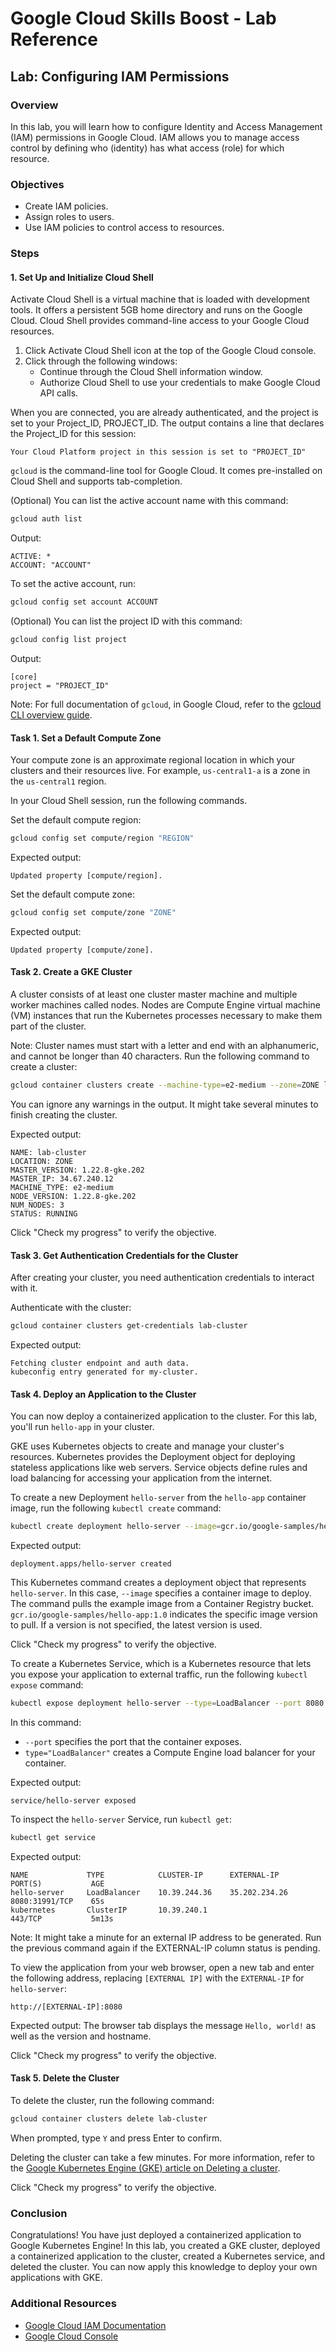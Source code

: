 # Google Cloud Skills Boost - Lab Reference

## Lab: Configuring IAM Permissions

### Overview
In this lab, you will learn how to configure Identity and Access Management (IAM) permissions in Google Cloud. IAM allows you to manage access control by defining who (identity) has what access (role) for which resource.

### Objectives
- Create IAM policies.
- Assign roles to users.
- Use IAM policies to control access to resources.

### Steps

#### 1. Set Up and Initialize Cloud Shell
Activate Cloud Shell is a virtual machine that is loaded with development tools. It offers a persistent 5GB home directory and runs on the Google Cloud. Cloud Shell provides command-line access to your Google Cloud resources.

1. Click Activate Cloud Shell icon at the top of the Google Cloud console.
2. Click through the following windows:
   - Continue through the Cloud Shell information window.
   - Authorize Cloud Shell to use your credentials to make Google Cloud API calls.

When you are connected, you are already authenticated, and the project is set to your Project_ID, PROJECT_ID. The output contains a line that declares the Project_ID for this session:

```
Your Cloud Platform project in this session is set to "PROJECT_ID"
```

`gcloud` is the command-line tool for Google Cloud. It comes pre-installed on Cloud Shell and supports tab-completion.

(Optional) You can list the active account name with this command:
```sh
gcloud auth list
```
Output:
```
ACTIVE: *
ACCOUNT: "ACCOUNT"
```

To set the active account, run:
```sh
gcloud config set account ACCOUNT
```

(Optional) You can list the project ID with this command:
```sh
gcloud config list project
```
Output:
```
[core]
project = "PROJECT_ID"
```
Note: For full documentation of `gcloud`, in Google Cloud, refer to the [gcloud CLI overview guide](https://cloud.google.com/sdk/gcloud).

#### Task 1. Set a Default Compute Zone
Your compute zone is an approximate regional location in which your clusters and their resources live. For example, `us-central1-a` is a zone in the `us-central1` region.

In your Cloud Shell session, run the following commands.

Set the default compute region:
```sh
gcloud config set compute/region "REGION"
```
Expected output:
```
Updated property [compute/region].
```

Set the default compute zone:
```sh
gcloud config set compute/zone "ZONE"
```
Expected output:
```
Updated property [compute/zone].
```

#### Task 2. Create a GKE Cluster
A cluster consists of at least one cluster master machine and multiple worker machines called nodes. Nodes are Compute Engine virtual machine (VM) instances that run the Kubernetes processes necessary to make them part of the cluster.

Note: Cluster names must start with a letter and end with an alphanumeric, and cannot be longer than 40 characters.
Run the following command to create a cluster:
```sh
gcloud container clusters create --machine-type=e2-medium --zone=ZONE lab-cluster
```
You can ignore any warnings in the output. It might take several minutes to finish creating the cluster.

Expected output:
```
NAME: lab-cluster
LOCATION: ZONE
MASTER_VERSION: 1.22.8-gke.202
MASTER_IP: 34.67.240.12
MACHINE_TYPE: e2-medium
NODE_VERSION: 1.22.8-gke.202
NUM_NODES: 3
STATUS: RUNNING
```
Click "Check my progress" to verify the objective.

#### Task 3. Get Authentication Credentials for the Cluster
After creating your cluster, you need authentication credentials to interact with it.

Authenticate with the cluster:
```sh
gcloud container clusters get-credentials lab-cluster
```
Expected output:
```
Fetching cluster endpoint and auth data.
kubeconfig entry generated for my-cluster.
```

#### Task 4. Deploy an Application to the Cluster
You can now deploy a containerized application to the cluster. For this lab, you'll run `hello-app` in your cluster.

GKE uses Kubernetes objects to create and manage your cluster's resources. Kubernetes provides the Deployment object for deploying stateless applications like web servers. Service objects define rules and load balancing for accessing your application from the internet.

To create a new Deployment `hello-server` from the `hello-app` container image, run the following `kubectl create` command:
```sh
kubectl create deployment hello-server --image=gcr.io/google-samples/hello-app:1.0
```
Expected output:
```
deployment.apps/hello-server created
```
This Kubernetes command creates a deployment object that represents `hello-server`. In this case, `--image` specifies a container image to deploy. The command pulls the example image from a Container Registry bucket. `gcr.io/google-samples/hello-app:1.0` indicates the specific image version to pull. If a version is not specified, the latest version is used.

Click "Check my progress" to verify the objective.

To create a Kubernetes Service, which is a Kubernetes resource that lets you expose your application to external traffic, run the following `kubectl expose` command:
```sh
kubectl expose deployment hello-server --type=LoadBalancer --port 8080
```
In this command:
- `--port` specifies the port that the container exposes.
- `type="LoadBalancer"` creates a Compute Engine load balancer for your container.

Expected output:
```
service/hello-server exposed
```
To inspect the `hello-server` Service, run `kubectl get`:
```sh
kubectl get service
```
Expected output:
```
NAME             TYPE            CLUSTER-IP      EXTERNAL-IP     PORT(S)           AGE
hello-server     LoadBalancer    10.39.244.36    35.202.234.26   8080:31991/TCP    65s
kubernetes       ClusterIP       10.39.240.1                     443/TCP           5m13s
```
Note: It might take a minute for an external IP address to be generated. Run the previous command again if the EXTERNAL-IP column status is pending.

To view the application from your web browser, open a new tab and enter the following address, replacing `[EXTERNAL IP]` with the `EXTERNAL-IP` for `hello-server`:
```
http://[EXTERNAL-IP]:8080
```
Expected output: The browser tab displays the message `Hello, world!` as well as the version and hostname.

Click "Check my progress" to verify the objective.

#### Task 5. Delete the Cluster
To delete the cluster, run the following command:
```sh
gcloud container clusters delete lab-cluster
```
When prompted, type `Y` and press Enter to confirm.

Deleting the cluster can take a few minutes. For more information, refer to the [Google Kubernetes Engine (GKE) article on Deleting a cluster](https://cloud.google.com/kubernetes-engine/docs/how-to/deleting-a-cluster).

Click "Check my progress" to verify the objective.

### Conclusion
Congratulations! You have just deployed a containerized application to Google Kubernetes Engine! In this lab, you created a GKE cluster, deployed a containerized application to the cluster, created a Kubernetes service, and deleted the cluster. You can now apply this knowledge to deploy your own applications with GKE.

### Additional Resources
- [Google Cloud IAM Documentation](https://cloud.google.com/iam/docs)
- [Google Cloud Console](https://console.cloud.google.com/)